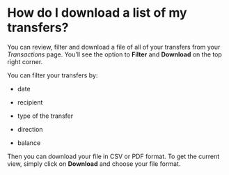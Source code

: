 # How do I download a list of my transfers?

You can review, filter and download a file of all of your transfers from your _Transactions_ page. You’ll see the option to **Filter** and **Download** on the top right corner. 

You can filter your transfers by: 

  * date 

  * recipient

  * type of the transfer

  * direction

  * balance




Then you can download your file in CSV or PDF format. To get the current view, simply click on **Download** and choose your file format.